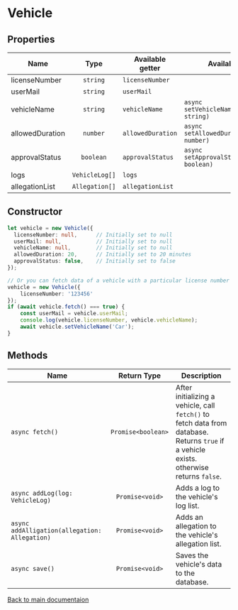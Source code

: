 # Vehicle

## Properties

| Name             |      Type      | Available getter  | Available setter                             |
|------------------|:--------------:|-------------------|----------------------------------------------|
| licenseNumber    |    `string`    | `licenseNumber`   |                                              |
| userMail         |    `string`    | `userMail`        |                                              |
| vehicleName      |    `string`    | `vehicleName`     | `async setVehicleName(vehicleName: string)`  |
| allowedDuration  |    `number`    | `allowedDuration` | `async setAllowedDuration(duration: number)` |
| approvalStatus   |   `boolean`    | `approvalStatus`  | `async setApprovalStatus(status: boolean)`   |
| logs             | `VehicleLog[]` | `logs`            |                                              |
| allegationList   | `Allegation[]` | `allegationList`  |                                              |

## Constructor

```typescript
let vehicle = new Vehicle({
  licenseNumber: null,      // Initially set to null
  userMail: null,           // Initially set to null
  vehicleName: null,        // Initially set to null
  allowedDuration: 20,      // Initially set to 20 minutes
  approvalStatus: false,    // Initially set to false
});

// Or you can fetch data of a vehicle with a particular license number
vehicle = new Vehicle({
    licenseNumber: '123456'
});
if (await vehicle.fetch() === true) {
    const userMail = vehicle.userMail;
    console.log(vehicle.licenseNumber, vehicle.vehicleName);
    await vehicle.setVehicleName('Car');
}
```

## Methods
| Name                                          |    Return Type     | Description                                                                                                                               |
|-----------------------------------------------|:------------------:|-------------------------------------------------------------------------------------------------------------------------------------------|
| `async fetch()`                               | `Promise<boolean>` | After initializing a vehicle, call `fetch()` to fetch data from database. Returns `true` if a vehicle exists. otherwise returns `false`.  |
| `async addLog(log: VehicleLog)`               |  `Promise<void>`   | Adds a log to the vehicle's log list.                                                                                                     |
| `async addAlligation(allegation: Allegation)` |  `Promise<void>`   | Adds an allegation to the vehicle's allegation list.                                                                                      |
| `async save()`                                |  `Promise<void>`   | Saves the vehicle's data to the database.                                                                                                 |

[Back to main documentaion](../README.md)
